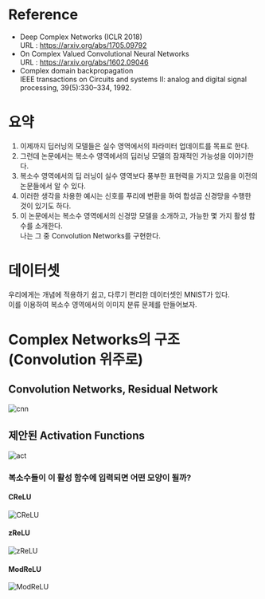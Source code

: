 # Reference  
- Deep Complex Networks (ICLR 2018)  
  URL : https://arxiv.org/abs/1705.09792  
- On Complex Valued Convolutional Neural Networks  
  URL : https://arxiv.org/abs/1602.09046  
- Complex domain backpropagation  
  IEEE transactions on Circuits and systems II: analog and digital signal processing, 39(5):330–334, 1992.  
  
# 요약  
1. 이제까지 딥러닝의 모델들은 실수 영역에서의 파라미터 업데이트를 목표로 한다.  
2. 그런데 논문에서는 복소수 영역에서의 딥러닝 모델의 잠재적인 가능성을 이야기한다.  
3. 복소수 영역에서의 딥 러닝이 실수 영역보다 풍부한 표현력을 가지고 있음을 이전의 논문들에서 알 수 있다.  
4. 이러한 생각을 차용한 예시는 신호를 푸리에 변환을 하여 합성곱 신경망을 수행한 것이 있기도 하다.  
5. 이 논문에서는 복소수 영역에서의 신경망 모델을 소개하고, 가능한 몇 가지 활성 함수를 소개한다.  
나는 그 중 Convolution Networks를 구현한다. 
  
# 데이터셋  
우리에게는 개념에 적용하기 쉽고, 다루기 편리한 데이터셋인 MNIST가 있다.  
이를 이용하여 복소수 영역에서의 이미지 분류 문제를 만들어보자.  

# Complex Networks의 구조 (Convolution 위주로)  
## Convolution Networks, Residual Network  
![cnn](https://github.com/Doyosae/Deep_Complex_Networks/blob/master/images/architect1.PNG)  
## 제안된 Activation Functions  
![act](https://github.com/Doyosae/Deep_Complex_Networks/blob/master/images/activation1.PNG)  
### 복소수들이 이 활성 함수에 입력되면 어떤 모양이 될까?  
#### CReLU  
![CReLU](https://github.com/Doyosae/Deep_Complex_Networks/blob/master/images/CReLU.png)  
#### zReLU  
![zReLU](https://github.com/Doyosae/Deep_Complex_Networks/blob/master/images/zReLU.png)  
#### ModReLU  
![ModReLU](https://github.com/Doyosae/Deep_Complex_Networks/blob/master/images/ModReLU.png)  

